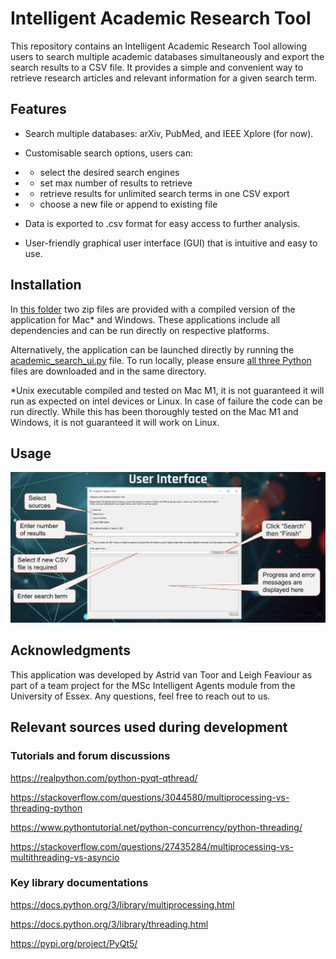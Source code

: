 # Intelligent Academic Research Tool 


This repository contains an Intelligent Academic Research Tool allowing users to search multiple academic 
databases simultaneously and export the search results to a CSV file. It provides a simple and convenient way 
to retrieve research articles and relevant information for a given search term. 


## Features
- Search multiple databases: arXiv, PubMed, and IEEE Xplore (for now).


- Customisable search options, users can: 
- - select the desired search engines 
- - set max number of results to retrieve 
- - retrieve results for unlimited search terms in one CSV export
- - choose a new file or append to existing file


- Data is exported to .csv format for easy access to further analysis.


- User-friendly graphical user interface (GUI) that is intuitive and easy to use.


## Installation

In [this folder](build_zips) two zip files are provided with a compiled version 
of the application for Mac* and Windows. These applications include all dependencies and can be run directly on respective platforms.

Alternatively, the application can be launched directly by running the
[academic_search_ui.py](academic_search_tool/academic_search_ui.py) file. To run locally, 
please ensure [all three Python](academic_search_tool) files are downloaded and in the same directory. 


*Unix executable compiled and tested on Mac M1, it is not guaranteed it will run as expected on intel devices or Linux. In case of failure the code can be run directly. While this has been thoroughly tested on the Mac M1 and Windows, it is not guaranteed it will work on Linux. 


## Usage

![UI Screenshot](https://github.com/aster-droide/ia-team-project/blob/f3208d646e0a320ff243677a116336c5f72a21fb/data/Screenshot%202023-07-11%20at%2021.18.54.png)


## Acknowledgments

This application was developed by Astrid van Toor and Leigh Feaviour as part of a team project for the MSc Intelligent 
Agents module from the University of Essex. Any questions, feel free to reach out to us. 



## Relevant sources used during development

### Tutorials and forum discussions

https://realpython.com/python-pyqt-qthread/

https://stackoverflow.com/questions/3044580/multiprocessing-vs-threading-python

https://www.pythontutorial.net/python-concurrency/python-threading/

https://stackoverflow.com/questions/27435284/multiprocessing-vs-multithreading-vs-asyncio 


### Key library documentations

https://docs.python.org/3/library/multiprocessing.html

https://docs.python.org/3/library/threading.html

https://pypi.org/project/PyQt5/
